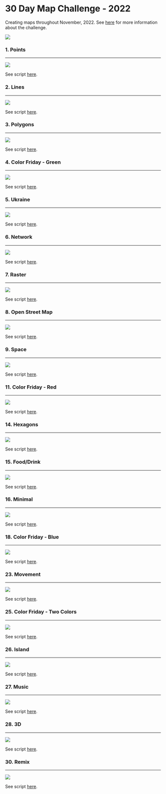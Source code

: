 # 30 Day Map Challenge - 2022
Creating maps throughout November, 2022. See [here](https://30daymapchallenge.com/) for more information about the challenge.

![](https://github.com/hschmidt12/30DayMapChallenge-2022/blob/main/maps/final.jpeg?raw=true)

### 1. Points 
***
![](https://github.com/hschmidt12/30DayMapChallenge-2022/blob/main/maps/day1_points.jpeg?raw=true)

See script [here](https://github.com/hschmidt12/30DayMapChallenge-2022/blob/main/scripts/day1_points.R). 

### 2. Lines 
***
![](https://github.com/hschmidt12/30DayMapChallenge-2022/blob/main/maps/day2_lines.jpeg?raw=true)

See script [here](https://github.com/hschmidt12/30DayMapChallenge-2022/blob/main/scripts/day2_lines.R).

### 3. Polygons 
***
![](https://github.com/hschmidt12/30DayMapChallenge-2022/blob/main/maps/day3_polygons.jpeg?raw=true)

See script [here](https://github.com/hschmidt12/30DayMapChallenge-2022/blob/main/scripts/day3_polygons.R).

### 4. Color Friday - Green 
***
![](https://github.com/hschmidt12/30DayMapChallenge-2022/blob/main/maps/day4_colorfriday_green.jpeg?raw=true)

See script [here](https://github.com/hschmidt12/30DayMapChallenge-2022/blob/main/scripts/day4_colorfriday_green.R).

### 5. Ukraine 
***
![](https://github.com/hschmidt12/30DayMapChallenge-2022/blob/main/maps/day5_ukraine.jpeg?raw=true)

See script [here](https://github.com/hschmidt12/30DayMapChallenge-2022/blob/main/scripts/day5_ukraine.R).

### 6. Network 
***
![](https://github.com/hschmidt12/30DayMapChallenge-2022/blob/main/maps/day6_network.gif?raw=true)

See script [here](https://github.com/hschmidt12/30DayMapChallenge-2022/blob/main/scripts/day6_network.R).

### 7. Raster 
***
![](https://github.com/hschmidt12/30DayMapChallenge-2022/blob/main/maps/day7_raster.jpeg?raw=true)

See script [here](https://github.com/hschmidt12/30DayMapChallenge-2022/blob/main/scripts/day7_raster.R).

### 8. Open Street Map 
***
![](https://github.com/hschmidt12/30DayMapChallenge-2022/blob/main/maps/day8_openstreetmap.jpeg?raw=true)

See script [here](https://github.com/hschmidt12/30DayMapChallenge-2022/blob/main/scripts/day8_openstreetmap.R).

### 9. Space
***
![](https://github.com/hschmidt12/30DayMapChallenge-2022/blob/main/maps/day9_space.jpeg?raw=true)

See script [here](https://github.com/hschmidt12/30DayMapChallenge-2022/blob/main/scripts/day9_space.R).

### 11. Color Friday - Red 
***
![](https://github.com/hschmidt12/30DayMapChallenge-2022/blob/main/maps/day11_colorfriday_red.gif?raw=true)

See script [here](https://github.com/hschmidt12/30DayMapChallenge-2022/blob/main/scripts/day11_colorfriday_red.R).

### 14. Hexagons
***
![](https://github.com/hschmidt12/30DayMapChallenge-2022/blob/main/maps/day14_hexagons.jpeg?raw=true)

See script [here](https://github.com/hschmidt12/30DayMapChallenge-2022/blob/main/scripts/day14_hexagons.R).

### 15. Food/Drink
***
![](https://github.com/hschmidt12/30DayMapChallenge-2022/blob/main/maps/day15_food-drink.jpeg?raw=true)

See script [here](https://github.com/hschmidt12/30DayMapChallenge-2022/blob/main/scripts/day15_food-drink.R).

### 16. Minimal
***
![](https://github.com/hschmidt12/30DayMapChallenge-2022/blob/main/maps/day16_minimal.jpeg?raw=true)

See script [here](https://github.com/hschmidt12/30DayMapChallenge-2022/blob/main/scripts/day16_minimal.R).

### 18. Color Friday - Blue
***
![](https://github.com/hschmidt12/30DayMapChallenge-2022/blob/main/maps/day18_colorfriday_blue.jpeg?raw=true)

See script [here](https://github.com/hschmidt12/30DayMapChallenge-2022/blob/main/scripts/day18_colorfriday_blue.R).

### 23. Movement
***
![](https://github.com/hschmidt12/30DayMapChallenge-2022/blob/main/maps/day23_movement.jpeg?raw=true)

See script [here](https://github.com/hschmidt12/30DayMapChallenge-2022/blob/main/scripts/day23_movement.R).

### 25. Color Friday - Two Colors
***
![](https://github.com/hschmidt12/30DayMapChallenge-2022/blob/main/maps/day25_colorfriday_twocolors.jpeg?raw=true)

See script [here](https://github.com/hschmidt12/30DayMapChallenge-2022/blob/main/scripts/day25_colorfriday_twocolors.R).

### 26. Island
***
![](https://github.com/hschmidt12/30DayMapChallenge-2022/blob/main/maps/day26_island.png?raw=true)

See script [here](https://github.com/hschmidt12/30DayMapChallenge-2022/blob/main/scripts/day26_island.R).

### 27. Music
***
![](https://github.com/hschmidt12/30DayMapChallenge-2022/blob/main/maps/day27_music.jpeg?raw=true)

See script [here](https://github.com/hschmidt12/30DayMapChallenge-2022/blob/main/scripts/day27_music.R).

### 28. 3D
***
![](https://github.com/hschmidt12/30DayMapChallenge-2022/blob/main/maps/day28_3D.png?raw=true)

See script [here](https://github.com/hschmidt12/30DayMapChallenge-2022/blob/main/scripts/day28_3D.R).

### 30. Remix
***
![](https://github.com/hschmidt12/30DayMapChallenge-2022/blob/main/maps/day30_remix.jpeg?raw=true)

See script [here](https://github.com/hschmidt12/30DayMapChallenge-2022/blob/main/scripts/day30_remix.R).

